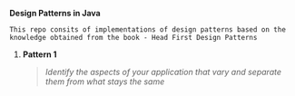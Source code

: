**Design Patterns in Java**

`This repo consits of implementations of design patterns based on the knowledge
obtained from the book - Head First Design Patterns`

1. **Pattern 1**
    > _Identify the aspects of your
      application that vary and separate
      them from what stays the same_  
